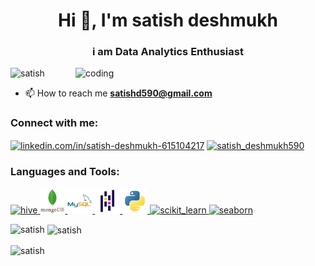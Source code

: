 <h1 align="center">Hi 👋, I'm satish deshmukh</h1>
<h3 align="center">i am Data Analytics Enthusiast</h3>
<img align="right" alt="coding" width="400" src="![image](https://github.com/satish-deshmukh/satish-deshmukh/assets/134916779/fa7092e6-3b79-43af-a42a-97d7f3954020)">

<p align="left"> <img src="https://komarev.com/ghpvc/?username=satish&label=Profile%20views&color=0e75b6&style=flat" alt="satish" /> </p>

- 📫 How to reach me **satishd590@gmail.com**

<h3 align="left">Connect with me:</h3>
<p align="left">
<a href="https://linkedin.com/in/linkedin.com/in/satish-deshmukh-615104217" target="blank"><img align="center" src="https://raw.githubusercontent.com/rahuldkjain/github-profile-readme-generator/master/src/images/icons/Social/linked-in-alt.svg" alt="linkedin.com/in/satish-deshmukh-615104217" height="30" width="40" /></a>
<a href="https://instagram.com/satish_deshmukh590" target="blank"><img align="center" src="https://raw.githubusercontent.com/rahuldkjain/github-profile-readme-generator/master/src/images/icons/Social/instagram.svg" alt="satish_deshmukh590" height="30" width="40" /></a>
</p>

<h3 align="left">Languages and Tools:</h3>
<p align="left"> <a href="https://hive.apache.org/" target="_blank" rel="noreferrer"> <img src="https://www.vectorlogo.zone/logos/apache_hive/apache_hive-icon.svg" alt="hive" width="40" height="40"/> </a> <a href="https://www.mongodb.com/" target="_blank" rel="noreferrer"> <img src="https://raw.githubusercontent.com/devicons/devicon/master/icons/mongodb/mongodb-original-wordmark.svg" alt="mongodb" width="40" height="40"/> </a> <a href="https://www.mysql.com/" target="_blank" rel="noreferrer"> <img src="https://raw.githubusercontent.com/devicons/devicon/master/icons/mysql/mysql-original-wordmark.svg" alt="mysql" width="40" height="40"/> </a> <a href="https://pandas.pydata.org/" target="_blank" rel="noreferrer"> <img src="https://raw.githubusercontent.com/devicons/devicon/2ae2a900d2f041da66e950e4d48052658d850630/icons/pandas/pandas-original.svg" alt="pandas" width="40" height="40"/> </a> <a href="https://www.python.org" target="_blank" rel="noreferrer"> <img src="https://raw.githubusercontent.com/devicons/devicon/master/icons/python/python-original.svg" alt="python" width="40" height="40"/> </a> <a href="https://scikit-learn.org/" target="_blank" rel="noreferrer"> <img src="https://upload.wikimedia.org/wikipedia/commons/0/05/Scikit_learn_logo_small.svg" alt="scikit_learn" width="40" height="40"/> </a> <a href="https://seaborn.pydata.org/" target="_blank" rel="noreferrer"> <img src="https://seaborn.pydata.org/_images/logo-mark-lightbg.svg" alt="seaborn" width="40" height="40"/> </a> </p>

<p><img align="left" src="https://github-readme-stats.vercel.app/api/top-langs?username=satish&show_icons=true&locale=en&layout=compact" alt="satish" /></p>

<p>&nbsp;<img align="center" src="https://github-readme-stats.vercel.app/api?username=satish&show_icons=true&locale=en" alt="satish" /></p>

<p><img align="center" src="https://github-readme-streak-stats.herokuapp.com/?user=satish&" alt="satish" /></p>
